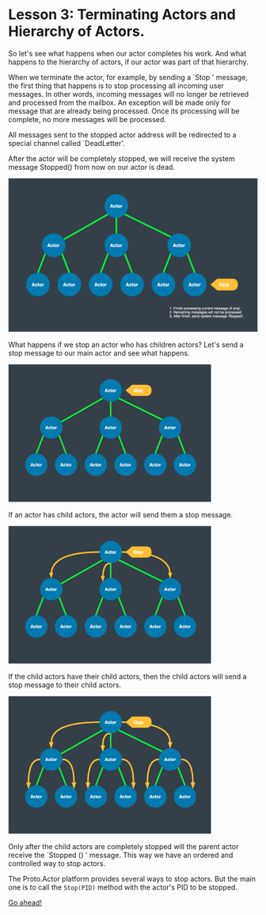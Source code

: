 # Lesson 3: Terminating Actors and Hierarchy of Actors.

So let's see what happens when our actor completes his work. And what happens to the hierarchy of actors, if our actor was part of that hierarchy.

When we terminate the actor, for example, by sending a `Stop ' message, the first thing that happens is to stop processing all incoming user messages. In other words, incoming messages will no longer be retrieved and processed from the mailbox. An exception will be made only for message that are already being processed. Once its processing will be complete, no more messages will be processed.

All messages sent to the stopped actor address will be redirected to a special channel called `DeadLetter'.

After the actor will be completely stopped, we will receive the system message Stopped() from now on our actor is dead.

<img src="images/3_3_11.png" style="zoom:150%;" />

What happens if we stop an actor who has children actors? Let's send a stop message to our main actor and see what happens.

<img src="images/3_3_2.png" style="zoom:40%;" />

If an actor has child actors, the actor will send them a stop message.

<img src="images/3_3_3.png" style="zoom:40%;" />

If the child actors have their child actors, then the child actors will send a stop message to their child actors.

<img src="images/3_3_4.png" style="zoom:40%;" />

Only after the child actors are completely stopped will the parent actor receive the `Stopped () ' message. This way we have an ordered and controlled way to stop actors.

The Proto.Actor platform provides several ways to stop actors. But the main one is to call the `Stop(PID)` method with the actor's PID to be stopped.

[Go ahead!](../lesson-4)